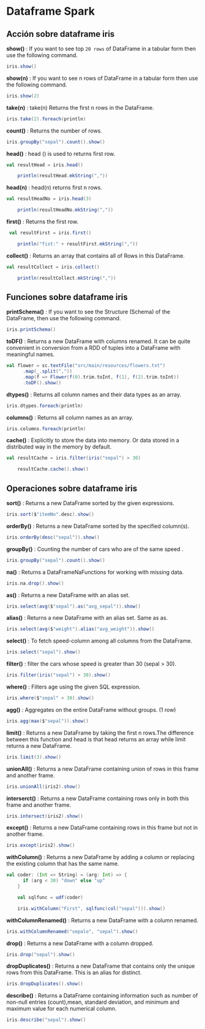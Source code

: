 # Dataframe Spark 

## Acción sobre dataframe iris

**show()** : If you want to see top `20 rows` of DataFrame in a tabular form then use the following command.
```scala
iris.show()
```

**show(n)** : If you want to see n rows of DataFrame in a tabular form then use the following command.
```scala
iris.show(2)
```

**take(n)** : take(n) Returns the first n rows in the DataFrame.
```scala
iris.take(2).foreach(println)
```

**count()** : Returns the number of rows.
```scala
iris.groupBy("sepal").count().show()
```

**head()** : head () is used to returns first row.
```scala
val resultHead = iris.head()

    println(resultHead.mkString(","))
```

**head(n)** : head(n) returns first n rows.
```scala
val resultHeadNo = iris.head(3)

    println(resultHeadNo.mkString(","))
```

**first()** : Returns the first row.
```scala
 val resultFirst = iris.first()

    println("fist:" + resultFirst.mkString(","))
```

**collect()** : Returns an array that contains all of Rows in this DataFrame.
```scala
val resultCollect = iris.collect()

    println(resultCollect.mkString(","))
```


## Funciones sobre dataframe iris

**printSchema()** : If you want to see the Structure (Schema) of the DataFrame, then use the following command.
```scala
iris.printSchema()
```

**toDF()** : Returns a new DataFrame with columns renamed. It can be quite convenient in conversion from a RDD of tuples into a DataFrame with meaningful names.
```scala
val flower = sc.textFile("src/main/resources/flowers.txt")
      .map(_.split(","))
      .map(f => Flower(f(0).trim.toInt, f(1), f(2).trim.toInt))
      .toDF().show()
```

**dtypes()** : Returns all column names and their data types as an array.
```scala
iris.dtypes.foreach(println)
```

**columns()** : Returns all column names as an array.
```scala
iris.columns.foreach(println)
```

**cache()** : Explicitly to store the data into memory. Or data stored in a distributed way in the memory by default.
```scala
val resultCache = iris.filter(iris("sepal") > 30)

    resultCache.cache().show()
```

## Operaciones sobre dataframe iris

**sort()** : Returns a new DataFrame sorted by the given expressions.
```scala
iris.sort($"itemNo".desc).show()
```

**orderBy()** : Returns a new DataFrame sorted by the specified column(s).
```scala
iris.orderBy(desc("sepal")).show()
```

**groupBy()** : Counting the number of cars who are of the same speed .
```scala
iris.groupBy("sepal").count().show()
```

**na()** : Returns a DataFrameNaFunctions for working with missing data.
```scala
iris.na.drop().show()
```

**as()** : Returns a new DataFrame with an alias set.
```scala
iris.select(avg($"sepal").as("avg_sepal")).show()
```

**alias()** : Returns a new DataFrame with an alias set. Same as as.
```scala
iris.select(avg($"weight").alias("avg_weight")).show()
```

**select()** : To fetch speed-column among all columns from the DataFrame.
```scala
iris.select("sepal").show()
```

**filter()** : filter the cars whose speed is greater than 30 (sepal > 30).
```scala
iris.filter(iris("sepal") > 30).show()
```

**where()** : Filters age using the given SQL expression.
```scala
iris.where($"sepal" > 30).show()
```

**agg()** : Aggregates on the entire DataFrame without groups. (1 row)
```scala
iris.agg(max($"sepal")).show()
```

**limit()** : Returns a new DataFrame by taking the first n rows.The difference between this function and head is that head returns an array while limit returns a new DataFrame.
```scala
iris.limit(3).show()
```

**unionAll()** : Returns a new DataFrame containing union of rows in this frame and another frame.
```scala
iris.unionAll(iris2).show()
```

**interserct()** : Returns a new DataFrame containing rows only in both this frame and another frame.
```scala
iris.intersect(iris2).show()
```

**except()** : Returns a new DataFrame containing rows in this frame but not in another frame.
```scala
iris.except(iris2).show()
```

**withColumn()** : Returns a new DataFrame by adding a column or replacing the existing column that has the same name.
```scala
val coder: (Int => String) = (arg: Int) => {
      if (arg < 30) "down" else "up"
    }

    val sqlfunc = udf(coder)

    iris.withColumn("First", sqlfunc(col("sepal"))).show()
```

**withColumnRenamed()** : Returns a new DataFrame with a column renamed.
```scala
iris.withColumnRenamed("sepalo", "sepal").show()
```

**drop()** : Returns a new DataFrame with a column dropped.
```scala
iris.drop("sepal").show()
```

**dropDuplicates()** : Returns a new DataFrame that contains only the unique rows from this DataFrame. This is an alias for distinct.
```scala
iris.dropDuplicates().show()
```

**describe()** : Returns a DataFrame containing information such as number of non-null entries (count),mean, standard deviation, and minimum and maximum value for each numerical column.
```scala
iris.describe("sepal").show()
```
